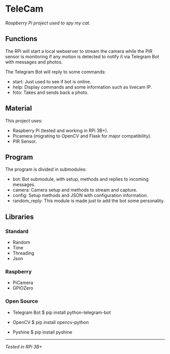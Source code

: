 # TeleCam
*Raspberry Pi project used to spy my cat.*

## Functions
The RPi will start a local webserver to stream the camera while the PIR sensor is monitoring if any motion is detected to notify it via Telegram Bot with messages and photos.

The Telegram Bot will reply to some commands:
- start: Just used to see if bot is online.
- help: Display commands and some information such as livecam IP.
- foto: Takes and sends back a photo.

## Material
This project uses:
- Raspberry Pi (tested and working in RPi 3B+).
- Picamera (migrating to OpenCV and Flask for major compatibility).
- PIR Sensor.

## Program
The program is divided in submodules:
- bot: Bot submodule, with setup, methods and replies to incoming messages.
- camera: Camera setup and methods to stream and capture.
- config: Setup methods and JSON with configuration information.
- random_reply: This module is made just to add the bot some personality.

## Libraries
### Standard
- Random
- Time
- Threading
- Json
### Raspberry
- PiCamera
- GPIOZero

### Open Source
- Telegram Bot
$ pip install python-telegram-bot

- OpenCV
$ pip install opencv-python

- Pyshine
$ pip install pyshine

--------------------------------------------

*Tested in RPi 3B+*